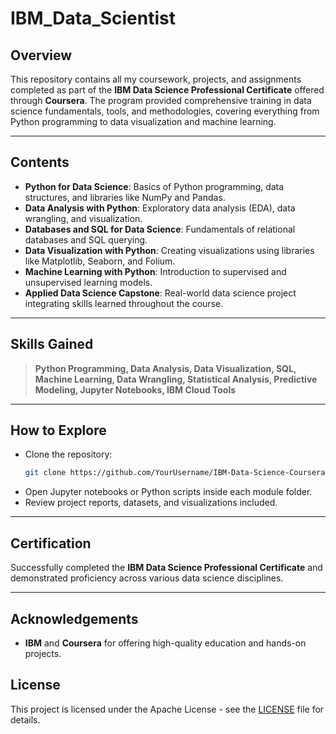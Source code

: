 # IBM_Data_Scientist

## Overview
This repository contains all my coursework, projects, and assignments completed as part of the **IBM Data Science Professional Certificate** offered through **Coursera**. The program provided comprehensive training in data science fundamentals, tools, and methodologies, covering everything from Python programming to data visualization and machine learning.


---


## Contents
- **Python for Data Science**: Basics of Python programming, data structures, and libraries like NumPy and Pandas.
- **Data Analysis with Python**: Exploratory data analysis (EDA), data wrangling, and visualization.
- **Databases and SQL for Data Science**: Fundamentals of relational databases and SQL querying.
- **Data Visualization with Python**: Creating visualizations using libraries like Matplotlib, Seaborn, and Folium.
- **Machine Learning with Python**: Introduction to supervised and unsupervised learning models.
- **Applied Data Science Capstone**: Real-world data science project integrating skills learned throughout the course.


---


## Skills Gained
> **Python Programming, Data Analysis, Data Visualization, SQL, Machine Learning, Data Wrangling, Statistical Analysis, Predictive Modeling, Jupyter Notebooks, IBM Cloud Tools**


---


## How to Explore
- Clone the repository:
  ```bash
  git clone https://github.com/YourUsername/IBM-Data-Science-Coursera.git
  ```
- Open Jupyter notebooks or Python scripts inside each module folder.
- Review project reports, datasets, and visualizations included.


---


## Certification
Successfully completed the **IBM Data Science Professional Certificate** and demonstrated proficiency across various data science disciplines.


---


## Acknowledgements
- **IBM** and **Coursera** for offering high-quality education and hands-on projects.


## License


This project is licensed under the Apache License - see the [LICENSE](LICENSE) file for details.
